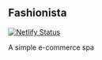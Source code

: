 ## Fashionista

[![Netlify Status](https://api.netlify.com/api/v1/badges/955ab6dd-3394-4a75-bfdc-eecc6c517cdf/deploy-status)](https://app.netlify.com/sites/vinicius-fashionista/deploys)

A simple e-commerce spa
